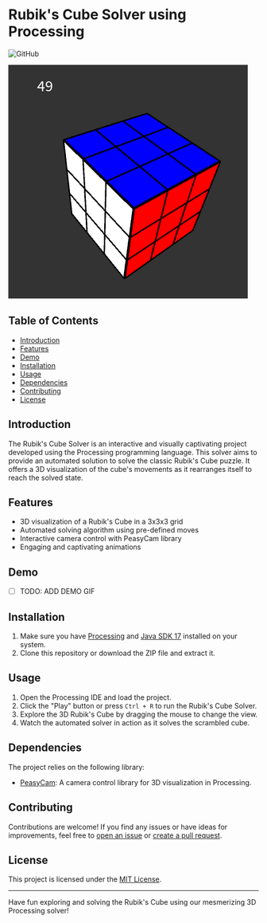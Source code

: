 # Rubik's Cube Solver using Processing
![GitHub](https://img.shields.io/github/license/uppercasee/Rubiks_Cube_Solver)


<!-- ![Rubik's Cube Solver](./Assets/ss1.png) -->
![Rubik's Cube Solver](./Assets/ss2.png)

## Table of Contents
- [Introduction](#introduction)
- [Features](#features)
- [Demo](#demo)
- [Installation](#installation)
- [Usage](#usage)
- [Dependencies](#dependencies)
- [Contributing](#contributing)
- [License](#license)

## Introduction
The Rubik's Cube Solver is an interactive and visually captivating project developed using the Processing programming language. This solver aims to provide an automated solution to solve the classic Rubik's Cube puzzle. It offers a 3D visualization of the cube's movements as it rearranges itself to reach the solved state.

## Features
- 3D visualization of a Rubik's Cube in a 3x3x3 grid
- Automated solving algorithm using pre-defined moves
- Interactive camera control with PeasyCam library
- Engaging and captivating animations

## Demo
- [ ] TODO: ADD DEMO GIF
<!-- ![Rubik's Cube Solver Demo](link_to_demo_gif) -->

## Installation
1. Make sure you have [Processing](https://processing.org/) and [Java SDK 17](https://openjdk.java.net/projects/jdk/17/) installed on your system.
2. Clone this repository or download the ZIP file and extract it.

## Usage
1. Open the Processing IDE and load the project.
2. Click the "Play" button or press `Ctrl + R` to run the Rubik's Cube Solver.
3. Explore the 3D Rubik's Cube by dragging the mouse to change the view.
4. Watch the automated solver in action as it solves the scrambled cube.

## Dependencies
The project relies on the following library:
- [PeasyCam](https://mrfeinberg.com/peasycam/): A camera control library for 3D visualization in Processing.

## Contributing
Contributions are welcome! If you find any issues or have ideas for improvements, feel free to [open an issue](https://github.com/uppercasee/Rubiks_Cube_Solver/issues) or [create a pull request](https://github.com/uppercasee/Rubiks_Cube_Solver/pulls).

## License
This project is licensed under the [MIT License](LICENSE).

---

Have fun exploring and solving the Rubik's Cube using our mesmerizing 3D Processing solver!
